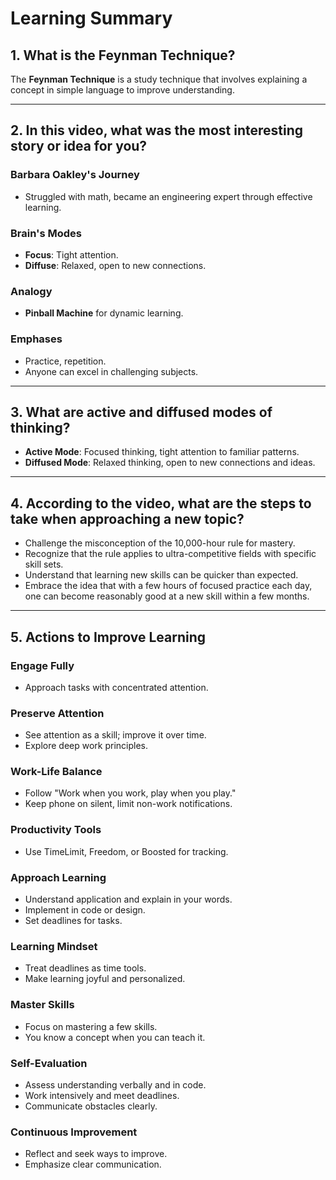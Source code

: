 # Learning Summary

## 1. What is the Feynman Technique?

The **Feynman Technique** is a study technique that involves explaining a concept in simple language to improve understanding.

---

## 2. In this video, what was the most interesting story or idea for you?

### **Barbara Oakley's Journey**
- Struggled with math, became an engineering expert through effective learning.

### **Brain's Modes**
- **Focus**: Tight attention.
- **Diffuse**: Relaxed, open to new connections.

### **Analogy**
- **Pinball Machine** for dynamic learning.

### **Emphases**
- Practice, repetition.
- Anyone can excel in challenging subjects.

---

## 3. What are active and diffused modes of thinking?

- **Active Mode**: Focused thinking, tight attention to familiar patterns.
- **Diffused Mode**: Relaxed thinking, open to new connections and ideas.

---

## 4. According to the video, what are the steps to take when approaching a new topic?

- Challenge the misconception of the 10,000-hour rule for mastery.
- Recognize that the rule applies to ultra-competitive fields with specific skill sets.
- Understand that learning new skills can be quicker than expected.
- Embrace the idea that with a few hours of focused practice each day, one can become reasonably good at a new skill within a few months.

---

## 5. Actions to Improve Learning

### **Engage Fully**
- Approach tasks with concentrated attention.

### **Preserve Attention**
- See attention as a skill; improve it over time.
- Explore deep work principles.

### **Work-Life Balance**
- Follow "Work when you work, play when you play."
- Keep phone on silent, limit non-work notifications.

### **Productivity Tools**
- Use TimeLimit, Freedom, or Boosted for tracking.

### **Approach Learning**
- Understand application and explain in your words.
- Implement in code or design.
- Set deadlines for tasks.

### **Learning Mindset**
- Treat deadlines as time tools.
- Make learning joyful and personalized.

### **Master Skills**
- Focus on mastering a few skills.
- You know a concept when you can teach it.

### **Self-Evaluation**
- Assess understanding verbally and in code.
- Work intensively and meet deadlines.
- Communicate obstacles clearly.

### **Continuous Improvement**
- Reflect and seek ways to improve.
- Emphasize clear communication.
